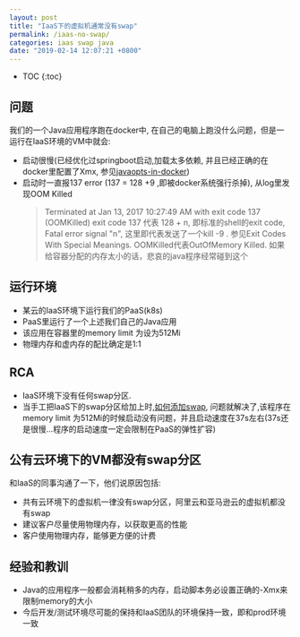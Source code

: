 ```yaml
---
layout: post
title: "IaaS下的虚拟机通常没有swap"
permalink: /iaas-no-swap/
categories: iaas swap java
date: "2019-02-14 12:07:21 +0800"
---
```


* TOC
{:toc}

## 问题

我们的一个Java应用程序跑在docker中, 在自己的电脑上跑没什么问题，但是一运行在IaaS环境的VM中就会:

* 启动很慢(已经优化过springboot启动,加载太多依赖, 并且已经正确的在docker里配置了Xmx, 参见[javaopts-in-docker](https://github.com/westwin/javaopts-in-docker))
* 启动时一直报137 error (137 = 128 +9 ,即被docker系统强行杀掉), 从log里发现OOM Killed
  > Terminated at Jan 13, 2017 10:27:49 AM with exit code 137 (OOMKilled)
  > exit code 137 代表 128 + n, 即标准的shell的exit code,  Fatal error signal "n", 这里即代表发送了一个kill -9 <pid>. 
  > 参见Exit Codes With Special Meanings. OOMKilled代表OutOfMemory Killed. 如果给容器分配的内存太小的话，悲哀的java程序经常碰到这个

## 运行环境

* 某云的IaaS环境下运行我们的PaaS(k8s)
* PaaS里运行了一个上述我们自己的Java应用
* 该应用在容器里的memory limit 为设为512Mi
* 物理内存和虚内存的配比确定是1:1

## RCA

* IaaS环境下没有任何swap分区.
* 当手工把IaaS下的swap分区给加上时,[如何添加swap](https://www.digitalocean.com/community/tutorials/how-to-add-swap-on-centos-7), 问题就解决了,该程序在memory limit 为512Mi的时候启动没有问题，并且启动速度在37s左右(37s还是很慢...程序的启动速度一定会限制在PaaS的弹性扩容)

## 公有云环境下的VM都没有swap分区

和IaaS的同事沟通了一下，他们说原因包括:

* 共有云环境下的虚拟机一律没有swap分区，阿里云和亚马逊云的虚拟机都没有swap
* 建议客户尽量使用物理内存，以获取更高的性能
* 客户使用物理内存，能够更方便的计费

## 经验和教训

* Java的应用程序一般都会消耗稍多的内存，启动脚本务必设置正确的-Xmx来限制memory的大小
* 今后开发/测试环境尽可能的保持和IaaS团队的环境保持一致，即和prod环境一致